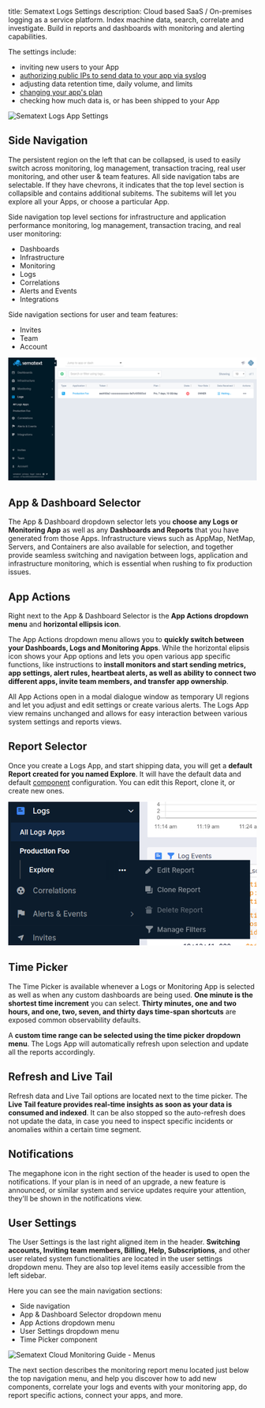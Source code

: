 title: Sematext Logs Settings
description: Cloud based SaaS / On-premises logging as a service platform. Index machine data, search, correlate and investigate. Build in reports and dashboards with monitoring and alerting capabilities.

The settings include:

  - inviting new users to your App
  - [authorizing public IPs to send data to your app via syslog](../logs/authorizing-ips-for-syslog)
  - adjusting data retention time, daily volume, and limits
  - [changing your app's plan](../logs/faq/#plans-prices)
  - checking how much data is, or has been shipped to your App

  ![Sematext Logs App Settings](https://sematext.com/docs/images/logs/logsene-app-settings.png)


## Side Navigation

The persistent region on the left that can be collapsed, is used to easily switch across monitoring, log management, transaction tracing, real user monitoring, and other user & team features. All side navigation tabs are selectable. If they have chevrons, it indicates that the top level section is collapsible and contains additional subitems. The subitems will let you explore all your Apps, or choose a particular App.

Side navigation top level sections for infrastructure and application performance monitoring, log management, transaction tracing, and real user monitoring:

- Dashboards
- Infrastructure
- Monitoring
- Logs
- Correlations
- Alerts and Events
- Integrations

Side navigation sections for user and team features:

- Invites
- Team
- Account 

![](../images/guide/logs/side-navigation.png)

## App & Dashboard Selector

The App & Dashboard dropdown selector lets you **choose any Logs or Monitoring App** as well as any **Dashboards and Reports** that you have generated from those Apps. Infrastructure views such as AppMap, NetMap, Servers, and Containers are also available for selection, and together provide seamless switching and navigation between logs, application and infrastructure monitoring, which is essential when rushing to fix production issues.

## App Actions

Right next to the App & Dashboard Selector is the **App Actions dropdown menu** and **horizontal ellipsis icon**. 

The App Actions dropdown menu allows you to **quickly switch between your Dashboards, Logs and Monitoring Apps**. While the horizontal elipsis icon shows your App options and lets you open various app specific functions, like instructions to **install monitors and start sending metrics, app settings, alert rules, heartbeat alerts, as well as ability to connect two different apps, invite team members, and transfer app ownership**.

All App Actions open in a modal dialogue window as temporary UI regions and let you adjust and edit settings or create various alerts. The Logs App view remains unchanged and allows for easy interaction between various system settings and reports views.

## Report Selector

Once you create a Logs App, and start shipping data, you will get a **default Report created for you named Explore**. It will have the default data and default [component](#components) configuration. You can edit this Report, clone it, or create new ones. 

![](../images/guide/logs/report-selector.png)


## Time Picker

The Time Picker is available whenever a Logs or Monitoring App is selected as well as when any custom dashboards are being used. **One minute is the shortest time increment** you can select. **Thirty minutes, one and two hours, and one, two, seven, and thirty days time-span shortcuts** are exposed common observability defaults.

A **custom time range can be selected using the time picker dropdown menu**. The Logs App will automatically refresh upon selection and update all the reports accordingly.

## Refresh and Live Tail

Refresh data and Live Tail options are located next to the time picker. The **Live Tail feature provides real-time insights as soon as your data is consumed and indexed**. It can be also stopped so the auto-refresh does not update the data, in case you need to inspect specific incidents or anomalies within a certain time segment.

## Notifications

The megaphone icon in the right section of the header is used to open the notifications. If your plan is in need of an upgrade, a new feature is announced, or similar system and service updates require your attention, they'll be shown in the notifications view.

## User Settings

The User Settings is the last right aligned item in the header. **Switching accounts, Inviting team members, Billing, Help, Subscriptions**, and other user related system functionalities are located in the user settings dropdown menu. They are also top level items easily accessible from the left sidebar. 

Here you can see the main navigation sections:

- Side navigation 
- App & Dashboard Selector dropdown menu
- App Actions dropdown menu
- User Settings dropdown menu
- Time Picker component 

![Sematext Cloud Monitoring Guide - Menus](https://sematext.com/docs/images/guide/monitoring/sematext-monitoring-guide-app-menus.png)

The next section describes the monitoring report menu located just below the top navigation menu, and help you discover how to add new components, correlate your logs and events with your monitoring app, do report specific actions, connect your apps, and more.
